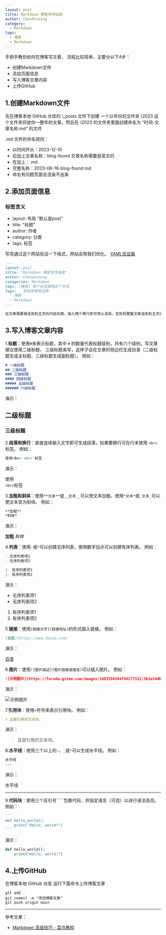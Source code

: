 ```yaml
---
layout: post
title: Markdown 博客写作指南
author: ChenPeiming
category:
  - Markdown
tags:
  - 博客
  - Markdown
---
```


手把手教你如何在博客写文章，
流程比较简单，主要分以下4步：
- 创建Markdown文件
- 添加页面信息
- 写入博客文章内容
- 上传GitHub



## 1.创建Markdown文件

先在博客本地 GitHub 仓库的 \\_posts 文件下创建 一个以年份的文件夹 \\2023 这个文件夹将放你一整年的文章。然后在 \\2023 的文件夹里面创建命名为 “时间-文章名称.md” 的文件

.md 文件的命名规则：

- 以时间开头：2023-12-10
- 后加上文章名称：blog-found 文章名称需要是英文的
- 在加上：.md
- 完整名称：2023-06-16-blog-found.md
- 命名有问题页面会渲染不出来

## 2.添加页面信息

### 标签含义
- layout: 布局 “默认是post”
- title: "标题"
- author: 作者
- category: 分类
- tags: 标签

写完通过这个网站验证一下格式，网站会帮我们优化。
[YAML验证器](https://www.yamllint.com/)

```markdown
---
layout: post
title: "Markdown 博客写作指南"
author: Chenpeiming
categories: Markdown
tags: [博客] 单个标签使用这个方式
tags:   多标签使用这种
  - 博客
  - Markdown
---

在文章需要被渲染到主页的内容后面，插入两个换行即可停止渲染。否则将整篇文章渲染到主页面！
```

## 3.写入博客文章内容

1.**标题**：使用`#`来表示标题，其中 `#` 的数量代表标题级别，共有六个级别。写文章建议使用二级标题、 三级标题来写，这样子会在文章的侧边栏生成目录（二级标题生成主标题、三级标题生成副标题）。
例如：

```markdown
# 一级标题
## 二级标题
### 三级标题
#### 四级标题
##### 五级标题
###### 六级标题
```

演示：

## 二级标题

### 三级标题

2.**段落和换行**：直接连续输入文字即可生成段落，如果要换行可在行末使用 `<br>` 标签。
例如：

```markdown
使用<br>`<br>`标签
```

演示：

使用<br>`<br>`标签

3.**加粗和斜体**：使用`**文本**`或`__文本__`可以使文本加粗，使用`*文本*`或`_文本_`可以使文本变为斜体。
例如：

```markdown
**加粗**
*斜体*
```

演示：

**加粗**
*斜体*

4.**列表**：使用`-`或`*`可以创建无序列表，使用数字加点可以创建有序列表。
例如：

```markdown
- 无序列表项1
- 无序列表项2

1. 有序列表项1
2. 有序列表项2
```

演示：

- 无序列表项1
- 无序列表项2

1. 有序列表项1
2. 有序列表项2

5.**链接**：使用`[链接文字](链接地址)`的形式插入链接。
例如：

```markdown
[百度](https://www.baidu.com)
```

演示：

[百度](https://www.baidu.com)

6.**图片**：使用`![图片描述](图片链接或路径)`可以插入图片。
例如：

```markdown
![示例图片](https://foruda.gitee.com/images/1683356304790177332/3b3e34db_12518707.jpeg)
```

演示：

![示例图片](https://foruda.gitee.com/images/1683356304790177332/3b3e34db_12518707.jpeg)

7.**引用块**：使用`>`符号来表示引用块。
例如：

```markdown
> 这是引用的文本块。
```

演示：

> 这是引用的文本块。

8.**水平线**：使用三个以上的`-`、`_`或`*`可以生成水平线。
例如：

```markdown
水平线
---
```

演示：

水平线

---

9.**代码块**：使用三个反引号`````包裹代码，并指定语言（可选）以进行语法高亮。
例如：

````markdown
```
def hello_world():
    print("Hello, world!")
```
````

演示：
```python
def hello_world():
    print("Hello, world!")
```

## 4.上传GitHub

在博客本地 GitHub 仓库 运行下面命令上传博客文章

```
git add .
git commit -m "添加博客文章"
git push origin main
```

------

参考文章：

- [Markdown 高级技巧 - 菜鸟教程](https://www.runoob.com/markdown/md-tutorial.html)